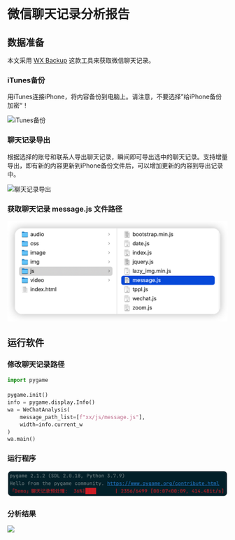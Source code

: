 # 微信聊天记录分析报告

## 数据准备

本文采用 [WX Backup](http://wxbackup.imxfd.com) 这款工具来获取微信聊天记录。

### iTunes备份

用iTunes连接iPhone，将内容备份到电脑上。请注意，不要选择”给iPhone备份加密“！

![iTunes备份](http://wxbackup.imxfd.com/images/itunes-only.png)

### 聊天记录导出

根据选择的账号和联系人导出聊天记录，瞬间即可导出选中的聊天记录。支持增量导出，即有新的内容更新到iPhone备份文件后，可以增加更新的内容到导出记录中。

![聊天记录导出](http://wxbackup.imxfd.com/images/wxbackup-only.png)

### 获取聊天记录 message.js 文件路径

![](./imgs/message_path.png)

## 运行软件

### 修改聊天记录路径

```python
import pygame

pygame.init()
info = pygame.display.Info()
wa = WeChatAnalysis(
    message_path_list=[f"xx/js/message.js"],
    width=info.current_w
)
wa.main()
```

### 运行程序

![](./imgs/run.png)

### 分析结果

![](./imgs/demo.jpeg)